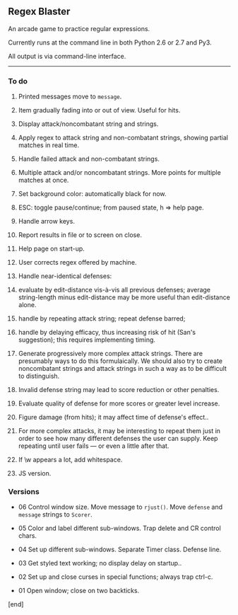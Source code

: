 ## Regex Blaster

An arcade game to practice regular expressions.

Currently runs at the command line in both Python 2.6 or 2.7 and Py3.

All output is via command-line interface.

---

### To do

 1. Printed messages move to `message`.

 1. Item gradually fading into or out of view. Useful for hits.

 1. Display attack/noncombatant string and strings.

 1. Apply regex to attack string and non-combatant strings, showing partial matches in real time.

 1. Handle failed attack and non-combatant strings.

 1. Multiple attack and/or noncombatant strings. More points for multiple matches at once.

 1. Set background color: automatically black for now.

 1. ESC: toggle pause/continue; from paused state, h => help page.

 1. Handle arrow keys.

 1. Report results in file or to screen on close.

 1. Help page on start-up. 
 
 1. User corrects regex offered by machine.

 1. Handle near-identical defenses:

  2. evaluate by edit-distance vis-à-vis all previous defenses; average  string-length minus edit-distance may be more useful than edit-distance alone.
  2. handle by repeating attack string; repeat defense barred;
  2. handle by delaying efficacy, thus increasing risk of hit (San's  suggestion); this requires implementing timing.

 1. Generate progressively more complex attack strings. There are presumably ways to do this formulaically. We should also try to create noncombatant strings and attack strings in such a way as to be difficult to distinguish.

 1. Invalid defense string may lead to score reduction or other penalties.

 1. Evaluate quality of defense for more scores or greater level increase.

 1. Figure damage (from hits); it may affect time of defense's effect..

 1. For more complex attacks, it may be interesting to repeat them just in order to see how many different defenses the user can supply. Keep repeating until user fails — or even a little after that.

 1. If \w appears a lot, add whitespace.

 1. JS version.

### Versions

 * 06 Control window size. Move message to `rjust()`. Move `defense` and `message` strings to `Scorer`.

 * 05 Color and label different sub-windows. Trap delete and CR control chars.

 * 04 Set up different sub-windows. Separate Timer class. Defense line.

 * 03 Get styled text working; no display delay on startup..

 * 02 Set up and close curses in special functions; always trap ctrl-c.

 * 01 Open window; close on two backticks.


[end]
